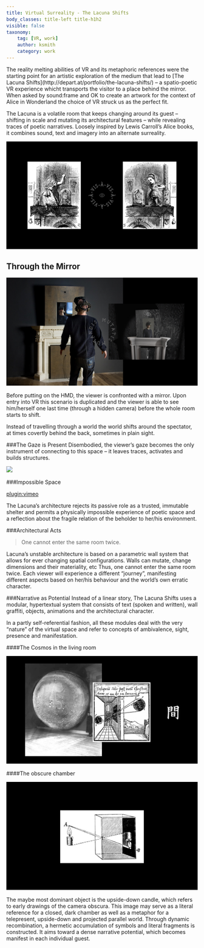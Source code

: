 ```yaml
---
title: Virtual Surreality - The Lacuna Shifts
body_classes: title-left title-h1h2
visible: false
taxonomy:
    tag: [VR, work]
    author: ksmith
    category: work
---
```


<span class="large-p"> 
The reality melting abilities of VR and its metaphoric references were the starting point for an artistic exploration of the medium that lead to [The Lacuna Shifts](http://depart.at/portfolio/the-lacuna-shifts/) – a spatio-poetic VR experience whicht transports the visitor to a place behind the mirror. 

</span>
When asked by sound:frame and OK to create an artwork for the context of Alice in Wonderland the choice of VR struck us as the perfect fit. 

The Lacuna is a volatile room that keeps changing around its guest – shifting in scale and mutating its architectural features – while revealing traces of poetic narratives. Loosely inspired by Lewis Carroll’s Alice books, it combines sound, text and imagery into an alternate surreality.

![](LacunaDigitalRealities.003.jpg)

## Through the Mirror

![](lacuna-entry.jpg)

Before putting on the HMD, the viewer is confronted with a mirror.
Upon entry into VR this scenario is duplicated and the viewer is able to see him/herself one last time (through a hidden camera) before the whole room starts to shift.

Instead of travelling through a world the world shifts around the spectator, at times covertly behind the back, sometimes in plain sight.

 

###The Gaze is Present
Disembodied, the viewer’s gaze becomes the only instrument of connecting to this space – it leaves traces, activates and builds structures.

![](_gazer5.gif)

###Impossible Space

[plugin:vimeo](https://vimeo.com/257996402)

The Lacuna’s architecture rejects its passive role as a trusted, immutable shelter and permits a physically impossible experience of poetic space and a reflection about the fragile relation of the beholder to her/his environment.

###Architectural Acts
>One cannot enter the same room twice.

Lacuna’s unstable architecture is based on a parametric wall system that allows for ever changing spatial configurations.
Walls can mutate, change dimensions and their materiality, etc
Thus, one cannot enter the same room twice. Each viewer will experience a different “journey”, manifesting different aspects based on her/his behaviour and the world’s own erratic character.



###Narrative as Potential
Instead of a linear story, The Lacuna Shifts uses a modular, hypertextual system that consists of text (spoken and written), wall graffiti, objects, animations and the architectural character.

In a partly self-referential fashion, all these modules deal with the very “nature” of the virtual space and refer to concepts of ambivalence, sight, presence and manifestation.

####The Cosmos in the living room

![](lacuna-cosmos-at-home.jpg)

####The obscure chamber

![](lacuna-camera-obscura.jpg)

The maybe most dominant object is the upside-down candle, which refers to early drawings of the camera obscura. This image may serve as a literal reference for a closed, dark chamber as well as a metaphor for a telepresent, upside-down and projected parallel world.
Through dynamic recombination, a hermetic accumulation of symbols and literal fragments is constructed. It aims toward a dense narrative potential, which becomes manifest in each individual guest.